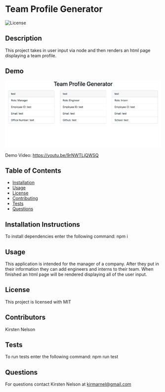# Team Profile Generator
![License](https://img.shields.io/badge/License-MIT-blue.svg)
## Description 
This project takes in user input via node and then renders an html page displaying a team profile. 

## Demo
![Screenshot1](assets/Demo.png) 

Demo Video: https://youtu.be/9rNWTLjQWSQ 
## Table of Contents 
    
* [Installation](#installation)
* [Usage](#usage)
* [License](#license)
* [Contributing](#contributing)
* [Tests](#tests)
* [Questions](#questions)
    
    
## Installation Instructions <a id="installation"></a>
To install dependencies enter the following command:
npm i
## Usage <a id="usage"></a>
This application is intended for the manager of a company. After they put in their information they can add engineers and interns to their team. When finished an html page will be rendered displaying all of the user input. 
## License <a id="license"></a>
This project is licensed with MIT
## Contributors <a id="contributing"></a>
Kirsten Nelson
## Tests <a id="tests"></a>
To run tests enter the following command:
npm run test
## Questions <a id="questions"></a>
 For questions contact Kirsten Nelson at kirmarnel@gmail.com
